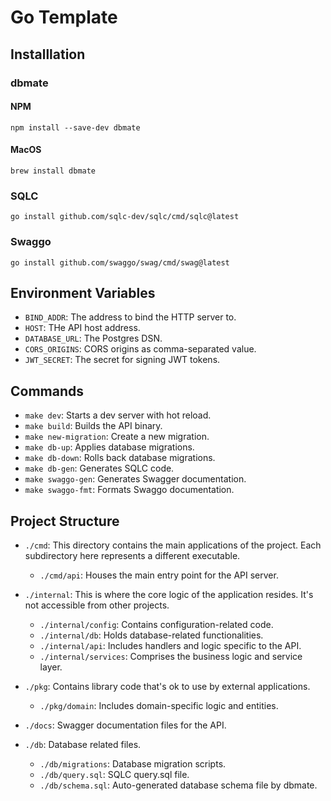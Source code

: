 # Go Template

## Installlation
### dbmate
#### NPM
`npm install --save-dev dbmate`
#### MacOS
`brew install dbmate`

### SQLC
`go install github.com/sqlc-dev/sqlc/cmd/sqlc@latest`

### Swaggo
`go install github.com/swaggo/swag/cmd/swag@latest`

## Environment Variables
- `BIND_ADDR`: The address to bind the HTTP server to.
- `HOST`: THe API host address.
- `DATABASE_URL`: The Postgres DSN.
- `CORS_ORIGINS`: CORS origins as comma-separated value.
- `JWT_SECRET`: The secret for signing JWT tokens.

## Commands
- `make dev`: Starts a dev server with hot reload.
- `make build`: Builds the API binary.
- `make new-migration`: Create a new migration.
- `make db-up`: Applies database migrations.
- `make db-down`: Rolls back database migrations.
- `make db-gen`: Generates SQLC code.
- `make swaggo-gen`: Generates Swagger documentation.
- `make swaggo-fmt`: Formats Swaggo documentation.
  
## Project Structure
- `./cmd`: This directory contains the main applications of the project. Each subdirectory here represents a different executable.
  - `./cmd/api`: Houses the main entry point for the API server.

- `./internal`: This is where the core logic of the application resides. It's not accessible from other projects.
  - `./internal/config`: Contains configuration-related code.
  - `./internal/db`: Holds database-related functionalities.
  - `./internal/api`: Includes handlers and logic specific to the API.
  - `./internal/services`: Comprises the business logic and service layer.

- `./pkg`: Contains library code that's ok to use by external applications.
  - `./pkg/domain`: Includes domain-specific logic and entities.

- `./docs`: Swagger documentation files for the API.

- `./db`: Database related files.
  - `./db/migrations`: Database migration scripts.
  - `./db/query.sql`: SQLC query.sql file.
  - `./db/schema.sql`: Auto-generated database schema file by dbmate.